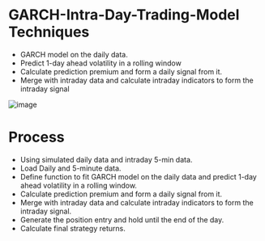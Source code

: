 # GARCH-Intra-Day-Trading-Model Techniques
* GARCH model on the daily data.
* Predict 1-day ahead volatility in a rolling window
* Calculate prediction premium and form a daily signal from it.
* Merge with intraday data and calculate intraday indicators to form the intraday signal

![image](https://github.com/Inquisitive-Learner/GARCH-Intra-Day-Trading-Model/assets/80440978/55231586-d671-44d0-b90d-1e253a978219)

# Process
* Using simulated daily data and intraday 5-min data.
* Load Daily and 5-minute data.
* Define function to fit GARCH model on the daily data and predict 1-day ahead volatility in a rolling window.
* Calculate prediction premium and form a daily signal from it.
* Merge with intraday data and calculate intraday indicators to form the intraday signal.
* Generate the position entry and hold until the end of the day.
* Calculate final strategy returns.
